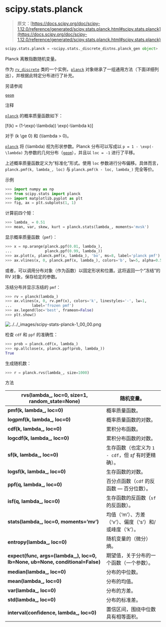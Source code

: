 # scipy.stats.planck

> 原文：[https://docs.scipy.org/doc/scipy-1.12.0/reference/generated/scipy.stats.planck.html#scipy.stats.planck](https://docs.scipy.org/doc/scipy-1.12.0/reference/generated/scipy.stats.planck.html#scipy.stats.planck)

```py
scipy.stats.planck = <scipy.stats._discrete_distns.planck_gen object>
```

Planck 离散指数随机变量。

作为 [`rv_discrete`](scipy.stats.rv_discrete.html#scipy.stats.rv_discrete "scipy.stats.rv_discrete") 类的一个实例，[`planck`](#scipy.stats.planck "scipy.stats.planck") 对象继承了一组通用方法（下面详细列出），并根据此特定分布进行了补充。

另请参阅

[`geom`](scipy.stats.geom.html#scipy.stats.geom "scipy.stats.geom")

注释

[`planck`](#scipy.stats.planck "scipy.stats.planck") 的概率质量函数如下：

\[f(k) = (1-\exp(-\lambda)) \exp(-\lambda k)\]

对于 \(k \ge 0\) 和 \(\lambda > 0\)。

[`planck`](#scipy.stats.planck "scipy.stats.planck") 将 \(\lambda\) 视为形状参数。Planck 分布可以写成以 `p = 1 - \exp(-\lambda)` 为参数的几何分布（[`geom`](scipy.stats.geom.html#scipy.stats.geom "scipy.stats.geom")），并且以 `loc = -1` 进行了平移。

上述概率质量函数定义为“标准化”形式。使用 `loc` 参数进行分布偏移。具体而言，`planck.pmf(k, lambda_, loc)` 与 `planck.pmf(k - loc, lambda_)` 完全等价。

示例

```py
>>> import numpy as np
>>> from scipy.stats import planck
>>> import matplotlib.pyplot as plt
>>> fig, ax = plt.subplots(1, 1) 
```

计算前四个矩：

```py
>>> lambda_ = 0.51
>>> mean, var, skew, kurt = planck.stats(lambda_, moments='mvsk') 
```

显示概率质量函数（`pmf`）：

```py
>>> x = np.arange(planck.ppf(0.01, lambda_),
...               planck.ppf(0.99, lambda_))
>>> ax.plot(x, planck.pmf(x, lambda_), 'bo', ms=8, label='planck pmf')
>>> ax.vlines(x, 0, planck.pmf(x, lambda_), colors='b', lw=5, alpha=0.5) 
```

或者，可以调用分布对象（作为函数）以固定形状和位置。这将返回一个“冻结”的 RV 对象，保存给定的参数。

冻结分布并显示冻结的 `pmf`：

```py
>>> rv = planck(lambda_)
>>> ax.vlines(x, 0, rv.pmf(x), colors='k', linestyles='-', lw=1,
...         label='frozen pmf')
>>> ax.legend(loc='best', frameon=False)
>>> plt.show() 
```

![../../_images/scipy-stats-planck-1_00_00.png](../Images/42f1f41bf6e19698034e3b7065bec55b.png)

检查 `cdf` 和 `ppf` 的准确性：

```py
>>> prob = planck.cdf(x, lambda_)
>>> np.allclose(x, planck.ppf(prob, lambda_))
True 
```

生成随机数：

```py
>>> r = planck.rvs(lambda_, size=1000) 
```

方法

| **rvs(lambda_, loc=0, size=1, random_state=None)** | 随机变量。 |
| --- | --- |
| **pmf(k, lambda_, loc=0)** | 概率质量函数。 |
| **logpmf(k, lambda_, loc=0)** | 概率质量函数的对数。 |
| **cdf(k, lambda_, loc=0)** | 累积分布函数。 |
| **logcdf(k, lambda_, loc=0)** | 累积分布函数的对数。 |
| **sf(k, lambda_, loc=0)** | 生存函数（也定义为 `1 - cdf`，但 *sf* 有时更精确）。 |
| **logsf(k, lambda_, loc=0)** | 生存函数的对数。 |
| **ppf(q, lambda_, loc=0)** | 百分点函数（`cdf` 的反函数 — 百分位数）。 |
| **isf(q, lambda_, loc=0)** | 生存函数的反函数（`sf` 的反函数）。 |
| **stats(lambda_, loc=0, moments=’mv’)** | 均值（‘m’）、方差（‘v’）、偏度（‘s’）和/或峰度（‘k’）。 |
| **entropy(lambda_, loc=0)** | 随机变量的（微分）熵。 |
| **expect(func, args=(lambda_,), loc=0, lb=None, ub=None, conditional=False)** | 期望值，关于分布的一个函数（一个参数）。 |
| **median(lambda_, loc=0)** | 分布的中位数。 |
| **mean(lambda_, loc=0)** | 分布的均值。 |
| **var(lambda_, loc=0)** | 分布的方差。 |
| **std(lambda_, loc=0)** | 分布的标准差。 |
| **interval(confidence, lambda_, loc=0)** | 置信区间，围绕中位数具有相等面积。 |
